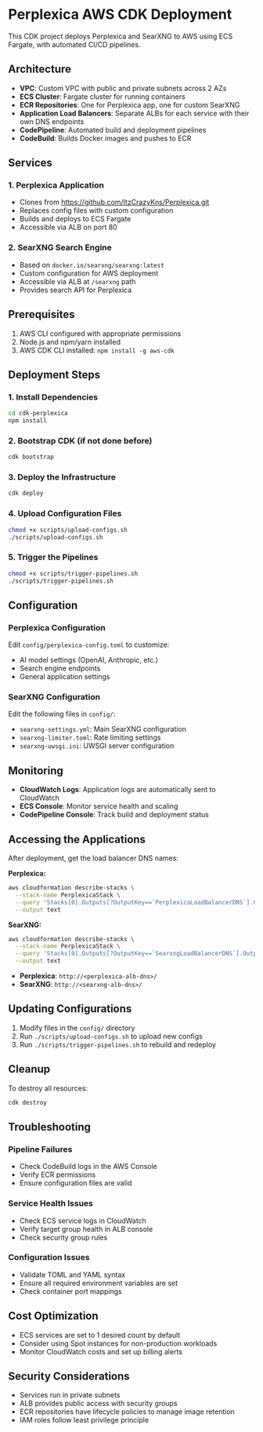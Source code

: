 # Perplexica AWS CDK Deployment

This CDK project deploys Perplexica and SearXNG to AWS using ECS Fargate, with automated CI/CD pipelines.

## Architecture

- **VPC**: Custom VPC with public and private subnets across 2 AZs
- **ECS Cluster**: Fargate cluster for running containers
- **ECR Repositories**: One for Perplexica app, one for custom SearXNG
- **Application Load Balancers**: Separate ALBs for each service with their own DNS endpoints
- **CodePipeline**: Automated build and deployment pipelines
- **CodeBuild**: Builds Docker images and pushes to ECR

## Services

### 1. Perplexica Application
- Clones from https://github.com/ItzCrazyKns/Perplexica.git
- Replaces config files with custom configuration
- Builds and deploys to ECS Fargate
- Accessible via ALB on port 80

### 2. SearXNG Search Engine
- Based on `docker.io/searxng/searxng:latest`
- Custom configuration for AWS deployment
- Accessible via ALB at `/searxng` path
- Provides search API for Perplexica

## Prerequisites

1. AWS CLI configured with appropriate permissions
2. Node.js and npm/yarn installed
3. AWS CDK CLI installed: `npm install -g aws-cdk`

## Deployment Steps

### 1. Install Dependencies
```bash
cd cdk-perplexica
npm install
```

### 2. Bootstrap CDK (if not done before)
```bash
cdk bootstrap
```

### 3. Deploy the Infrastructure
```bash
cdk deploy
```

### 4. Upload Configuration Files
```bash
chmod +x scripts/upload-configs.sh
./scripts/upload-configs.sh
```

### 5. Trigger the Pipelines
```bash
chmod +x scripts/trigger-pipelines.sh
./scripts/trigger-pipelines.sh
```

## Configuration

### Perplexica Configuration
Edit `config/perplexica-config.toml` to customize:
- AI model settings (OpenAI, Anthropic, etc.)
- Search engine endpoints
- General application settings

### SearXNG Configuration
Edit the following files in `config/`:
- `searxng-settings.yml`: Main SearXNG configuration
- `searxng-limiter.toml`: Rate limiting settings
- `searxng-uwsgi.ini`: UWSGI server configuration

## Monitoring

- **CloudWatch Logs**: Application logs are automatically sent to CloudWatch
- **ECS Console**: Monitor service health and scaling
- **CodePipeline Console**: Track build and deployment status

## Accessing the Applications

After deployment, get the load balancer DNS names:

**Perplexica:**
```bash
aws cloudformation describe-stacks \
  --stack-name PerplexicaStack \
  --query 'Stacks[0].Outputs[?OutputKey==`PerplexicaLoadBalancerDNS`].OutputValue' \
  --output text
```

**SearXNG:**
```bash
aws cloudformation describe-stacks \
  --stack-name PerplexicaStack \
  --query 'Stacks[0].Outputs[?OutputKey==`SearxngLoadBalancerDNS`].OutputValue' \
  --output text
```

- **Perplexica**: `http://<perplexica-alb-dns>/`
- **SearXNG**: `http://<searxng-alb-dns>/`

## Updating Configurations

1. Modify files in the `config/` directory
2. Run `./scripts/upload-configs.sh` to upload new configs
3. Run `./scripts/trigger-pipelines.sh` to rebuild and redeploy

## Cleanup

To destroy all resources:
```bash
cdk destroy
```

## Troubleshooting

### Pipeline Failures
- Check CodeBuild logs in the AWS Console
- Verify ECR permissions
- Ensure configuration files are valid

### Service Health Issues
- Check ECS service logs in CloudWatch
- Verify target group health in ALB console
- Check security group rules

### Configuration Issues
- Validate TOML and YAML syntax
- Ensure all required environment variables are set
- Check container port mappings

## Cost Optimization

- ECS services are set to 1 desired count by default
- Consider using Spot instances for non-production workloads
- Monitor CloudWatch costs and set up billing alerts

## Security Considerations

- Services run in private subnets
- ALB provides public access with security groups
- ECR repositories have lifecycle policies to manage image retention
- IAM roles follow least privilege principle